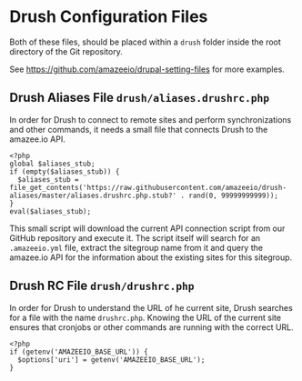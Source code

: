 # Drush Configuration Files

Both of these files, should be placed within a `drush` folder inside the root directory of the Git repository.

See https://github.com/amazeeio/drupal-setting-files for more examples.

## Drush Aliases File `drush/aliases.drushrc.php`

In order for Drush to connect to remote sites and perform synchronizations and other commands, it needs a small file that connects Drush to the amazee.io API.

```
<?php
global $aliases_stub;
if (empty($aliases_stub)) { 
  $aliases_stub = file_get_contents('https://raw.githubusercontent.com/amazeeio/drush-aliases/master/aliases.drushrc.php.stub?' . rand(0, 99999999999));
}
eval($aliases_stub);
```

This small script will download the current API connection script from our GitHub repository and execute it. The script itself will search for an `.amazeeio.yml` file, extract the sitegroup name from it and query the amazee.io API for the information about the existing sites for this sitegroup.


## Drush RC File `drush/drushrc.php`

In order for Drush to understand the URL of he current site, Drush searches for a file with the name `drushrc.php`. Knowing the URL of the current site ensures that cronjobs or other commands are running with the correct URL.

```
<?php
if (getenv('AMAZEEIO_BASE_URL')) {
  $options['uri'] = getenv('AMAZEEIO_BASE_URL');
}
```

